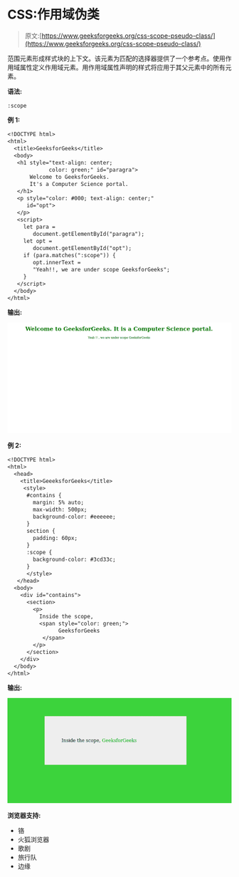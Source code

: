 # CSS:作用域伪类

> 原文:[https://www.geeksforgeeks.org/css-scope-pseudo-class/](https://www.geeksforgeeks.org/css-scope-pseudo-class/)

范围元素形成样式块的上下文。该元素为匹配的选择器提供了一个参考点。使用作用域属性定义作用域元素。用作用域属性声明的样式将应用于其父元素中的所有元素。

**语法:**

```
:scope
```

**例 1:**

```
<!DOCTYPE html>
<html>
  <title>GeeksforGeeks</title>
  <body>
   <h1 style="text-align: center;
             color: green;" id="paragra">
       Welcome to GeeksforGeeks. 
       It's a Computer Science portal.
   </h1>
   <p style="color: #000; text-align: center;" 
      id="opt">
   </p>
   <script>
     let para = 
        document.getElementById("paragra");
     let opt = 
        document.getElementById("opt");
     if (para.matches(":scope")) {
        opt.innerText = 
        "Yeah!!, we are under scope GeeksforGeeks";
     }
   </script>
  </body>
</html>
```

**输出:**

![](img/5d47e08945489e4a37c4fad59e85385c.png)

**例 2:**

```
<!DOCTYPE html>
<html>
  <head>
    <title>GeeeksforGeeks</title>
     <style>
      #contains {
        margin: 5% auto;
        max-width: 500px;
        background-color: #eeeeee;
      }
      section {
        padding: 60px;
      }
      :scope {
        background-color: #3cd33c;
      }
      </style>
   </head>
  <body>
    <div id="contains">
      <section>
        <p>
          Inside the scope, 
          <span style="color: green;">
                GeeksforGeeks
           </span> 
        </p>
      </section>
    </div>
  </body>
</html>
```

**输出:**

![](img/3e51c79dc56d77c93a69e9a1f857da1b.png)

**浏览器支持:**

*   铬
*   火狐浏览器
*   歌剧
*   旅行队
*   边缘